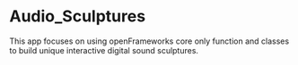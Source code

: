 
Audio_Sculptures
================

This app focuses on using openFrameworks core only function and classes to build unique interactive digital sound sculptures. 
